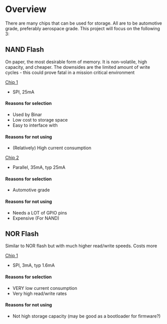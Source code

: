 # Overview

There are many chips that can be used for storage. All are to be automotive grade, preferably aerospace grade. This project will focus on the following 3:

## NAND Flash

On paper, the most desirable form of memory. It is non-volatile, high capacity, and cheaper. The downsides are the limited amount of write cycles - this could prove fatal in a mission critical environment

[Chip 1](https://au.mouser.com/ProductDetail/Winbond/W25N01GVSFIG?qs=qSfuJ%2Bfl%2Fd5wRcUOkRc5Cw%3D%3D)

- SPI, 25mA

#### Reasons for selection

- Used by Binar
- Low cost to storage space
- Easy to interface with

#### Reasons for not using

- (Relatively) High current consumption

[Chip 2](https://au.mouser.com/ProductDetail/Micron/MT29F2G08ABAEAWP-AATXE-TR?qs=j%252B1pi9TdxUaMl26HJ%252Bo32A%3D%3D)

- Parallel, 35mA, typ 25mA

#### Reasons for selection

- Automotive grade

#### Reasons for not using

- Needs a LOT of GPIO pins
- Expensive (For NAND)

## NOR Flash

Similar to NOR flash but with much higher read/write speeds. Costs more

[Chip 1](https://au.mouser.com/ProductDetail/Renesas-Dialog/AT25EU0081A-SSUN-T?qs=HoCaDK9Nz5cZm9CJYdZrgw%3D%3D)

- SPI, 3mA, typ 1.6mA

#### Reasons for selection

- VERY low current consumption
- Very high read/write rates

#### Reasons for not using

- Not high storage capacity (may be good as a bootloader for firmware?)
